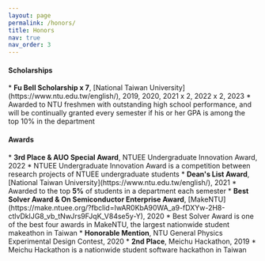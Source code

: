 ```yaml
---
layout: page
permalink: /honors/
title: Honors
nav: true
nav_order: 3
---
```


<h4>Scholarships</h4>
* <strong>Fu Bell Scholarship x 7</strong>, [National Taiwan University](https://www.ntu.edu.tw/english/), 2019, 2020, 2021 x 2, 2022 x 2, 2023
  * Awarded to NTU freshmen with outstanding high school performance, and will be continually granted every semester if his or her GPA is among the top 10% in the department

<h4>Awards</h4>
* <strong>3rd Place & AUO Special Award</strong>, NTUEE Undergraduate Innovation Award, 2022
  * NTUEE Undergraduate Innovation Award is a competition between research projects of NTUEE undergraduate students
* <strong>Dean's List Award</strong>, [National Taiwan University](https://www.ntu.edu.tw/english/), 2021
  * Awarded to the top <strong>5%</strong> of students in a department each semester
* <strong>Best Solver Award & On Semiconductor Enterprise Award</strong>, [MakeNTU](https://make.ntuee.org/?fbclid=IwAR0KbA90WA_a9-fDXYw-2H8-ctlvDklJG8_vb_tNwJrs9FJqK_V84se5y-Y), 2020
  * Best Solver Award is one of the best four awards in MakeNTU, the largest nationwide student makeathon in Taiwan
* <strong>Honorable Mention</strong>, NTU General Physics Experimental Design Contest, 2020
* <strong>2nd Place</strong>, Meichu Hackathon, 2019
  * Meichu Hackathon is a nationwide student software hackathon in Taiwan